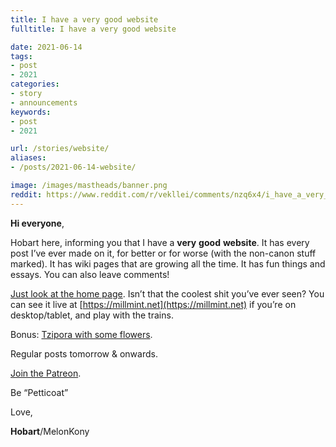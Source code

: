 ```yaml
---
title: I have a very good website
fulltitle: I have a very good website

date: 2021-06-14
tags:
- post
- 2021
categories:
- story
- announcements
keywords:
- post
- 2021

url: /stories/website/
aliases:
- /posts/2021-06-14-website/

image: /images/mastheads/banner.png
reddit: https://www.reddit.com/r/vekllei/comments/nzq6x4/i_have_a_very_good_website/
---
```

**Hi everyone**,

Hobart here, informing you that I have a **very** **good** **website**. It has every post I’ve ever made on it, for better or for worse (with the non-canon stuff marked). It has wiki pages that are growing all the time. It has fun things and essays. You can also leave comments!

[Just look at the home page](https://imgur.com/a/BA0nNV6). Isn’t that the coolest shit you’ve ever seen? You can see it live at [https://millmint.net](https://millmint.net) if you’re on desktop/tablet, and play with the trains.

Bonus: [Tzipora with some flowers](https://imgur.com/a/P9j0nS3).

Regular posts tomorrow & onwards.

[Join the Patreon](https://www.patreon.com/vekllei).

Be “Petticoat”

Love,

**Hobart**/MelonKony

